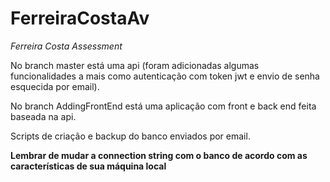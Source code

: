 # FerreiraCostaAv

*Ferreira Costa Assessment*

No branch master está uma api (foram adicionadas algumas funcionalidades a mais como autenticação com token jwt e envio de senha esquecida por email).

No branch AddingFrontEnd está uma aplicação com front e back end feita baseada na api.

Scripts de criação e backup do banco enviados por email.

**Lembrar de mudar a connection string com o banco de acordo com as características de sua máquina local**
